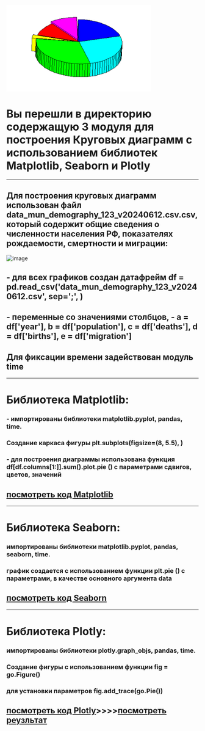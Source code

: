 <img src = 'https://github.com/AlexandrKuznetsov1/DegreeProject/blob/master/sketh_for_readme/from_pie.gif' width="380">

# Вы перешли в директорию содержащую 3 модуля для построения Круговых диаграмм с использованием библиотек Matplotlib, Seaborn и Plotly
___________________________________________________________________________________________________________________________________________________________________________________________________________
## Для построения круговых диаграмм использован файл data_mun_demography_123_v20240612.csv.csv, который содержит общие сведения о численности населения РФ, показателях рождаемости, смертности и миграции:
![image](https://github.com/user-attachments/assets/9ea41871-c46b-443c-85fe-197fce78ff95)
## - для всех графиков создан датафрейм df = pd.read_csv('data_mun_demography_123_v20240612.csv', sep=';', )
## - переменные со значениями столбцов, - a = df['year'], b = df['population'], c = df['deaths'], d = df['births'], e = df['migration']
## Для фиксации времени задействован модуль time
___________________________________________________________________________________________________________________________________________________________________________________________________________
# Библиотека Matplotlib:
### - импортированы библиотеки matplotlib.pyplot, pandas, time. 
### Создание каркаса фигуры plt.subplots(figsize=(8, 5.5), )
### - для построения диаграммы использована функция df[df.columns[1:]].sum().plot.pie () с параметрами сдвигов, цветов, значений
## [посмотреть код Matplotlib](https://github.com/AlexandrKuznetsov1/DegreeProject/blob/master/pie_charts/pie_chart_PLT.py)
___________________________________________________________________________________________________________________________________________________________________________________________________________
# Библиотека Seaborn:
### импортированы библиотеки matplotlib.pyplot, pandas, seaborn, time. 
### график создается с использованием функции plt.pie () с параметрами, в качестве основного аргумента data
## [посмотреть код Seaborn](https://github.com/AlexandrKuznetsov1/DegreeProject/blob/master/pie_charts/pie_chart_SNS.py)

___________________________________________________________________________________________________________________________________________________________________________________________________________
# Библиотека Plotly:
### импортированы библиотеки plotly.graph_objs, pandas, time. 
### Создание фигуры с использованием функции fig = go.Figure()
### для установки параметров fig.add_trace(go.Pie())
## [посмотреть код Plotly](https://github.com/AlexandrKuznetsov1/DegreeProject/blob/master/pie_charts/pie_chart_PX.py)____>>>>____[посмотреть реузльтат](https://github.com/AlexandrKuznetsov1/DegreeProject/blob/master/graphics/Кольцевая%20диаграмма%20РХ.png)




